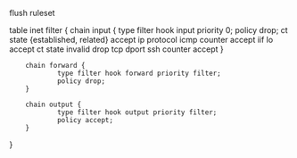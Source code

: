 flush ruleset

table inet filter {
        chain input {
                type filter hook input priority 0;
                policy drop;
                ct state {established, related} accept
                ip protocol icmp counter accept
                iif lo accept
                ct state invalid drop
                tcp dport ssh counter accept
        }

        chain forward {
                type filter hook forward priority filter;
                policy drop;
        }

        chain output {
                type filter hook output priority filter;
                policy accept;
        }
}
